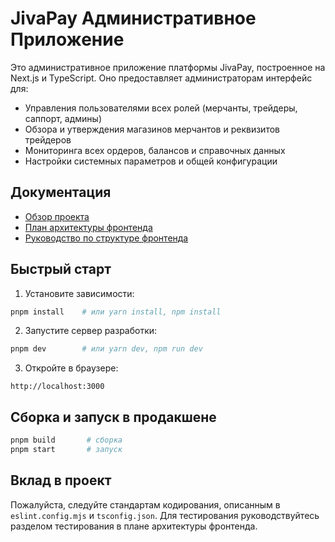 # JivaPay Административное Приложение

Это административное приложение платформы JivaPay, построенное на Next.js и TypeScript. Оно предоставляет администраторам интерфейс для:

- Управления пользователями всех ролей (мерчанты, трейдеры, саппорт, админы)
- Обзора и утверждения магазинов мерчантов и реквизитов трейдеров
- Мониторинга всех ордеров, балансов и справочных данных
- Настройки системных параметров и общей конфигурации

## Документация

- [Обзор проекта](../../README.md)
- [План архитектуры фронтенда](../../frontend/README_ARCHITECTURE_PLAN.md)
- [Руководство по структуре фронтенда](../../frontend_structure_guide.md)

## Быстрый старт

1. Установите зависимости:
```bash
pnpm install    # или yarn install, npm install
```

2. Запустите сервер разработки:
```bash
pnpm dev        # или yarn dev, npm run dev
```

3. Откройте в браузере:
```text
http://localhost:3000
```

## Сборка и запуск в продакшене

```bash
pnpm build       # сборка
pnpm start       # запуск
```

## Вклад в проект

Пожалуйста, следуйте стандартам кодирования, описанным в `eslint.config.mjs` и `tsconfig.json`. Для тестирования руководствуйтесь разделом тестирования в плане архитектуры фронтенда.
